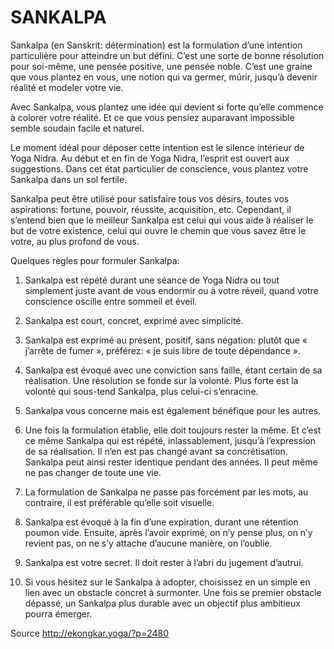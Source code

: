 # SANKALPA

Sankalpa (en Sanskrit: détermination) est la formulation d’une intention particulière pour atteindre un but défini. C’est une sorte de bonne résolution pour soi-même, une pensée positive, une pensée noble. C’est une graine que vous plantez en vous, une notion qui va germer, mûrir, jusqu’à devenir réalité et modeler votre vie.

Avec Sankalpa, vous plantez une idée qui devient si forte qu’elle commence à colorer votre réalité. Et ce que vous pensiez auparavant impossible semble soudain facile et naturel.

Le moment idéal pour déposer cette intention est le silence intérieur de Yoga Nidra. Au début et en fin de Yoga Nidra, l’esprit est ouvert aux suggestions. Dans cet état particulier de conscience, vous plantez votre Sankalpa dans un sol fertile.

Sankalpa peut être utilisé pour satisfaire tous vos désirs, toutes vos aspirations: fortune, pouvoir, réussite, acquisition, etc. Cependant, il s’entend bien que le meilleur Sankalpa est celui qui vous aide à réaliser le but de votre existence, celui qui ouvre le chemin que vous savez être le votre, au plus profond de vous.

Quelques règles pour formuler Sankalpa:

1. Sankalpa est répété durant une séance de Yoga Nidra ou tout simplement juste avant de vous endormir ou à votre réveil, quand votre conscience oscille entre sommeil et éveil.

2. Sankalpa est court, concret, exprimé avec simplicité.

3. Sankalpa est exprimé au présent, positif, sans négation: plutôt que « j’arrête de fumer », préférez: « je suis libre de toute dépendance ».

3. Sankalpa est évoqué avec une conviction sans faille, étant certain de sa réalisation. Une résolution se fonde sur la volonté. Plus forte est la volonté qui sous-tend Sankalpa, plus celui-ci s’enracine.

4. Sankalpa vous concerne mais est également bénéfique pour les autres.

5. Une fois la formulation établie, elle doit toujours rester la même. Et c’est ce même Sankalpa qui est répété, inlassablement, jusqu’à l’expression de sa réalisation. Il n’en est pas changé avant sa concrétisation. Sankalpa peut ainsi rester identique pendant des années. Il peut même ne pas changer de toute une vie.

6. La formulation de Sankalpa ne passe pas forcément par les mots, au contraire, il est préférable qu’elle soit visuelle.

7. Sankalpa est évoqué à la fin d’une expiration, durant une rétention poumon vide. Ensuite, après l’avoir exprimé, on n’y pense plus, on n’y revient pas, on ne s’y attache d’aucune manière, on l’oublie.

8. Sankalpa est votre secret. Il doit rester à l’abri du jugement d’autrui.

9. Si vous hésitez sur le Sankalpa à adopter, choisissez en un simple en lien avec un obstacle concret à surmonter. Une fois se premier obstacle dépassé, un Sankalpa plus durable avec un objectif plus ambitieux pourra émerger.

Source
http://ekongkar.yoga/?p=2480
